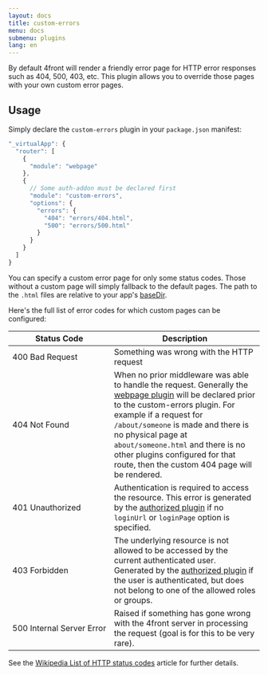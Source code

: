 ```yaml
---
layout: docs
title: custom-errors
menu: docs
submenu: plugins
lang: en
---
```


By default 4front will render a friendly error page for HTTP error responses such as 404, 500, 403, etc. This plugin allows you to override those pages with your own  custom error pages.

## Usage

Simply declare the `custom-errors` plugin in your `package.json` manifest:

~~~js
"_virtualApp": {
  "router": [
    {
      "module": "webpage"
    },
    {
      // Some auth-addon must be declared first
      "module": "custom-errors",
      "options": {
        "errors": {
          "404": "errors/404.html",
          "500": "errors/500.html"
        }
      }
    }
  ]
}
~~~

You can specify a custom error page for only some status codes. Those without a custom page will simply fallback to the default pages. The path to the `.html` files are relative to your app's [baseDir](docs/package-json.html#basedir).

Here's the full list of error codes for which custom pages can be configured:

| Status&nbsp;Code | Description |
|------------------|-------------|
| 400&nbsp;Bad&nbsp;Request | Something was wrong with the HTTP request |
| 404 Not Found | When no prior middleware was able to handle the request. Generally the [webpage plugin](/docs/plugins/webpage.html) will be declared prior to the custom-errors plugin. For example if a request for `/about/someone` is made and there is no physical page at `about/someone.html` and there is no other plugins configured for that route, then the custom 404 page will be rendered. |
| 401 Unauthorized | Authentication is required to access the resource. This error is generated by the [authorized plugin](/docs/plugins/authorized.html) if no `loginUrl` or `loginPage` option is specified. |
| 403 Forbidden | The underlying resource is not allowed to be accessed by the current authenticated user. Generated by the [authorized plugin](/docs/plugins/authorized.html) if the user is authenticated, but does not belong to one of the allowed roles or groups. |
| 500&nbsp;Internal&nbsp;Server&nbsp;Error | Raised if something has gone wrong with the 4front server in processing the request (goal is for this to be very rare). |

See the [Wikipedia List of HTTP status codes](https://en.wikipedia.org/wiki/List_of_HTTP_status_codes) article for further details.
